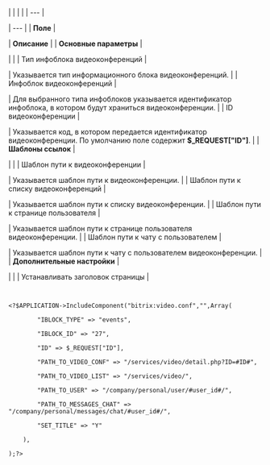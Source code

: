 |  |  |  |
| --- |

| --- |
| **Поле** |

| **Описание** |
| **Основные параметры** |

| |
| Тип инфоблока видеоконференций |

| Указывается тип информационного блока видеоконференций. |
| Инфоблок видеоконференций |

| Для выбранного типа инфоблоков указывается идентификатор инфоблока, в котором будут храниться видеоконференции. |
| ID видеоконференции |

| Указывается код, в котором передается идентификатор видеоконференции. По умолчанию поле содержит **$\_REQUEST["ID"]**. |
| **Шаблоны ссылок** |

| |
| Шаблон пути к видеоконференции |

| Указывается шаблон пути к видеоконференции. |
| Шаблон пути к списку видеоконференций |

| Указывается шаблон пути к списку видеоконференции. |
| Шаблон пути к странице пользователя |

| Указывается шаблон пути к странице пользователя видеоконференции. |
| Шаблон пути к чату с пользователем |

| Указывается шаблон пути к чату с пользователем видеоконференции. |
| **Дополнительные настройки** |

| |
| Устанавливать заголовок страницы |

```


<?$APPLICATION->IncludeComponent("bitrix:video.conf","",Array(

		"IBLOCK_TYPE" => "events",

		"IBLOCK_ID" => "27",

		"ID" => $_REQUEST["ID"],

		"PATH_TO_VIDEO_CONF" => "/services/video/detail.php?ID=#ID#",

		"PATH_TO_VIDEO_LIST" => "/services/video/",

		"PATH_TO_USER" => "/company/personal/user/#user_id#/",

		"PATH_TO_MESSAGES_CHAT" => "/company/personal/messages/chat/#user_id#/",

		"SET_TITLE" => "Y"

	),

);?>


```